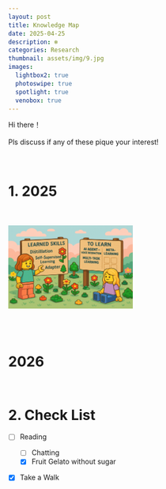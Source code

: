 ```yaml
---
layout: post
title: Knowledge Map
date: 2025-04-25
description: ‪❄️
categories: Research
thumbnail: assets/img/9.jpg
images:
  lightbox2: true
  photoswipe: true
  spotlight: true
  venobox: true
---
```


Hi there！<br><br>
Pls discuss if any of these pique your interest! <br><br><br>

# 1. 2025<br><br>


<p align="left">
  <img src="/assets/img/knowledge_2025.jpg" alt="Knowledge Map" width="50%">
</p>



<br><br>

# 2026<br><br>





# 2. Check List

- [ ] Reading
  - [ ] Chatting
  - [x] Fruit Gelato without sugar
- [x] Take a Walk
<br><br><br><br>

